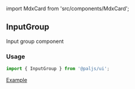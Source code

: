 import MdxCard from 'src/components/MdxCard';

<MdxCard>

## InputGroup

Input group component

### Usage

```js
import { InputGroup } from '@paljs/ui';
```

[Example](demo://Example.tsx)

</MdxCard>